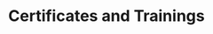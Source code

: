 ---
title: 'Certificates and Trainings'
certs:
  -  AWS Solution Architect - Associate
  -  Big Data Hadoop Essentials and IOT Essentials
  -  Oracle Certified Associate
  -  ITIL V3 Foundation Certified
  -  Databricks HandsOn Lab course
  -  Snowflake HandsOn Lab course
---